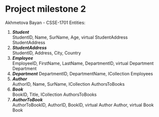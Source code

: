 # Project milestone 2
Akhmetova Bayan - CSSE-1701
Entities:
1.	***Student***		  
    StudentID, Name, SurName, Age, virtual StudentAddress StudentAddress
2.	***StudentAddress***	  
    StudentID, Address, City, Country
3.	***Employee***		
    EmployeeID, FirstName, LastName, DepartmentID, virtual Department Department
4.	***Department***
    DepartmentID, DepartmentName, ICollection<Employee> Employees
5.	***Author***	
    AuthorID, Name, SurName, ICollection<AuthorToBook> AuthorsToBooks
6.	***Book***	
    BookID, Title, ICollection<AuthorToBook> AuthorsToBooks
7.	***AuthorToBook***	  
    AuthorToBookID, AuthorID, BookID, virtual Author Author, virtual Book Book
